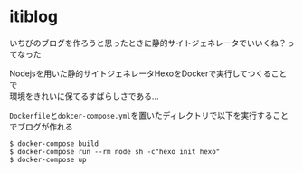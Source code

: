 # itiblog

いちびのブログを作ろうと思ったときに静的サイトジェネレータでいいくね？ってなった

Nodejsを用いた静的サイトジェネレータHexoをDockerで実行してつくることで  
環境をきれいに保てるすばらしさである...

`Dockerfile`と`dokcer-compose.yml`を置いたディレクトリで以下を実行することでブログが作れる

```
$ docker-compose build
$ docker-compose run --rm node sh -c"hexo init hexo"
$ docker-compose up
```
